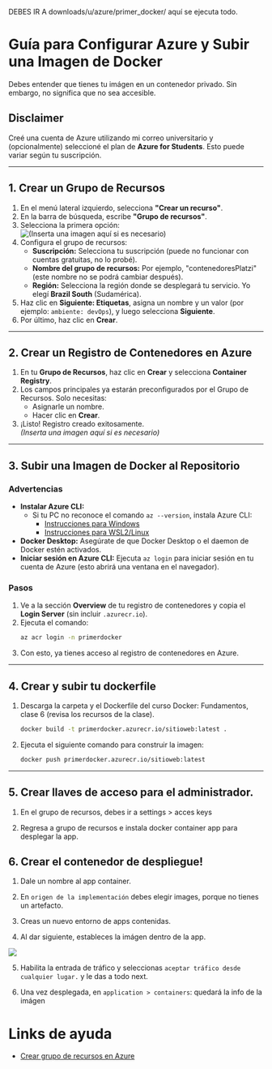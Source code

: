 DEBES IR A downloads/u/azure/primer_docker/ aquí se ejecuta todo.

# Guía para Configurar Azure y Subir una Imagen de Docker  

Debes entender que tienes tu imágen en un contenedor privado. Sin embargo, no significa que no sea accesible.  

## Disclaimer  
Creé una cuenta de Azure utilizando mi correo universitario y (opcionalmente) seleccioné el plan de **Azure for Students**. Esto puede variar según tu suscripción.  

---

## 1. Crear un Grupo de Recursos  

1. En el menú lateral izquierdo, selecciona **"Crear un recurso"**.  
2. En la barra de búsqueda, escribe **"Grupo de recursos"**.  
3. Selecciona la primera opción:  
   ![*(Inserta una imagen aquí si es necesario)*  ](https://static.platzi.com/media/user_upload/Sin%20título-c702935f-7306-4b08-b7bf-4cb4ba47ef2d.jpg)
4. Configura el grupo de recursos:  
   - **Suscripción:** Selecciona tu suscripción (puede no funcionar con cuentas gratuitas, no lo probé).  
   - **Nombre del grupo de recursos:** Por ejemplo, "contenedoresPlatzi" (este nombre no se podrá cambiar después).  
   - **Región:** Selecciona la región donde se desplegará tu servicio. Yo elegí **Brazil South** (Sudamérica).  
5. Haz clic en **Siguiente: Etiquetas**, asigna un nombre y un valor (por ejemplo: `ambiente: devOps`), y luego selecciona **Siguiente**.  
6. Por último, haz clic en **Crear**.  

---

## 2. Crear un Registro de Contenedores en Azure  

1. En tu **Grupo de Recursos**, haz clic en **Crear** y selecciona **Container Registry**.  
2. Los campos principales ya estarán preconfigurados por el Grupo de Recursos. Solo necesitas:  
   - Asignarle un nombre.  
   - Hacer clic en **Crear**.  
3. ¡Listo! Registro creado exitosamente.  
   *(Inserta una imagen aquí si es necesario)*  

---

## 3. Subir una Imagen de Docker al Repositorio  

### Advertencias  
- **Instalar Azure CLI:**  
  - Si tu PC no reconoce el comando `az --version`, instala Azure CLI:  
    - [Instrucciones para Windows](https://learn.microsoft.com/es-es/cli/azure/install-azure-cli-windows?tabs=azure-cli)  
    - [Instrucciones para WSL2/Linux](https://learn.microsoft.com/es-es/cli/azure/install-azure-cli-linux?tabs=apt)  
- **Docker Desktop:** Asegúrate de que Docker Desktop o el daemon de Docker estén activados.  
- **Iniciar sesión en Azure CLI:** Ejecuta `az login` para iniciar sesión en tu cuenta de Azure (esto abrirá una ventana en el navegador).  

### Pasos  
1. Ve a la sección **Overview** de tu registro de contenedores y copia el **Login Server** (sin incluir `.azurecr.io`).  
2. Ejecuta el comando:  
   ```bash
   az acr login -n primerdocker
    ```
3. Con esto, ya tienes acceso al registro de contenedores en Azure.  
  
---
  
## 4. Crear y subir tu dockerfile  

1. Descarga la carpeta y el Dockerfile del curso Docker: Fundamentos, clase 6 (revisa los recursos de la clase).  
   ```bash
   docker build -t primerdocker.azurecr.io/sitioweb:latest .
    ```
2. Ejecuta el siguiente comando para construir la imagen:  
    ```bash
   docker push primerdocker.azurecr.io/sitioweb:latest
    ```  

---
  
## 5. Crear llaves de acceso para el administrador.  

1. En el grupo de recursos, debes ir a settings > acces keys  

2. Regresa a grupo de recursos e instala docker container app para desplegar la app.  

## 6. Crear el contenedor de despliegue!  

1. Dale un nombre al app container.  

2. En `origen de la implementación` debes elegir images, porque no tienes un artefacto.  

3. Creas un nuevo entorno de apps contenidas.  

4. Al dar siguiente, estableces la imágen dentro de la app.

![](https://tinypic.host/images/2025/01/28/Sin-titulo.png)

5. Habilita la entrada de tráfico y seleccionas `aceptar tráfico desde cualquier lugar.` y le das a todo next.

6. Una vez desplegada, en `application > containers`: quedará la info de la imágen



# Links de ayuda
- [Crear grupo de recursos en Azure](https://www.youtube.com/watch?v=aPDMRTPPkiA)  